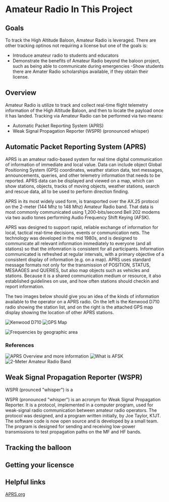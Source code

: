 # Amateur Radio In This Project

## Goals
To track the High Altitude Baloon, Amateur Radio is leveraged.  There are other tracking optinos not requiring a license but one of the goals is:
 - Introduce amateur radio to students and educators
 - Demonstrate the benefits of Amateur Radio beyond the baloon project, such as being able to communicate during emergencies
 -Show students there are Amater Radio scholarships available, if they obtain their license.

## Overview
Amateur Radio is utilize to track and collect real-time flight telemetry information of the High Altitude Baloon, and then to locate the payload once it has landed.  Tracking via Amateur Radio can be performed via two means:
- Automatic Packet Reporting System (APRS)
- Weak Signal Propagation Reporter (WSPR) (pronounced whisper)

## Automatic Packet Reporting System (APRS)

APRS is an amateur radio-based system for real time digital communication of information of immediate and local value.  Data can include object Global Positioning System (GPS) coordinates, weather station data, text messages, announcements, queries, and other telemetry information that needs to be reported. APRS data can be displayed and viewed on a map, which can show stations, objects, tracks of moving objects, weather stations, search and rescue data, all to be used to perform direction finding.

APRS in its most widely used form, is transported over the AX.25 protocol on the 2-meter (144 Mhz to 148 Mhz) Amateur Radio band.  That data is most commonly communicated using 1,200-bits/second Bell 202 modems via two audio tones performing Audio Frequency Shift Keying (AFSK).

APRS was designed to support rapid, reliable exchange of information for local, tactical real-time decisions, events or communication nets.  The technology was developed in the mid 1980s, and is designed to communicate all relevant information immediately to everyone (and all stations) so that the infomration is consistent for all participants.  Information communicated is refreshed at regular intervals, with a primary objective of a consistent display of information (e.g. on a map).  APRS uses standard message formats not only for the transmission of POSITION, STATUS, MESAAGES and QUERIES, but also map objects such as vehicles and stations.  Because it is a shared communication medium or resource, it also established guidelines on use, and how often stations should checkin and report information.

The two images below should give you an idea of the kinds of information available to the operator on a APRS radio. On the left is the Kenwood D710 radio showing the station list, and on the right is the attached GPS map display showing the location of other APRS stations.

![Kenwood D710](http://www.aprs.org/D7xx/AB9FXd710list1.JPG)
![GPS Map](http://www.aprs.org/avmap/AVMAPg5_new_iconXx.JPG)

![Frequencies by geographic area](http://www.aprs.org/maps/APRSVHFworldmapXx.jpg)

### References

![APRS Overview and more information](http://www.aprs.org/)
![What is AFSK](https://www.notblackmagic.com/bitsnpieces/afsk//#what-is-afsk)
![2-Meter Amateur Radio Band](https://en.wikipedia.org/wiki/2-meter_band)

## Weak Signal Propagation Reporter (WSPR)

WSPR (prounced "whisper") is a 

WSPR (pronounced "whisper") is an acronym for Weak Signal Propagation Reporter. It is a protocol, implemented in a computer program, used for weak-signal radio communication between amateur radio operators. The protocol was designed, and a program written initially, by Joe Taylor, K1JT. The software code is now open source and is developed by a small team. The program is designed for sending and receiving low-power transmissions to test propagation paths on the MF and HF bands.


## Tracking the balloon



## Getting your licensce



## Helpful links

[APRS.org](http://www.aprs.org/)

